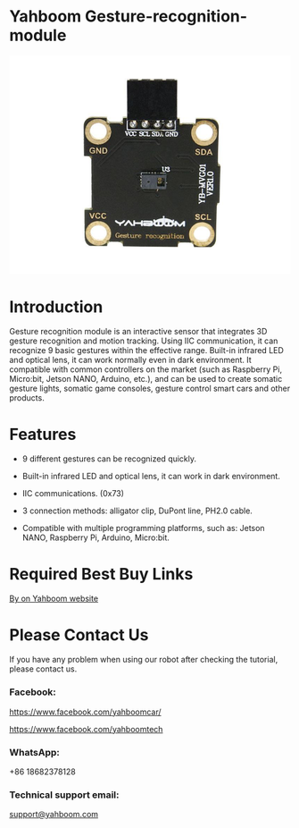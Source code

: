 # Yahboom Gesture-recognition-module
![](https://github.com/YahboomTechnology/Gesture-recognition-module/blob/master/Yahboom_Gesture.jpg)
# Introduction
Gesture recognition module is an interactive sensor that integrates 3D gesture recognition and motion tracking. Using IIC communication, it can recognize 9 basic gestures within the effective range. Built-in infrared LED and optical lens, it can work normally even in dark environment. It compatible with common controllers on the market (such as Raspberry Pi, Micro:bit, Jetson NANO, Arduino, etc.), and can be used to create somatic gesture lights, somatic game consoles, gesture control smart cars and other products.
# Features
* 9 different gestures can be recognized quickly.

* Built-in infrared LED and optical lens, it can work in dark environment.

* IIC communications. (0x73)

* 3 connection methods: alligator clip, DuPont line, PH2.0 cable.

* Compatible with multiple programming platforms, such as: Jetson NANO, Raspberry Pi, Arduino, Micro:bit. 

# Required Best Buy Links
[By on Yahboom website](https://category.yahboom.net/products/gesture)

# Please Contact Us
If you have any problem when using our robot after checking the tutorial, please contact us.

### Facebook: 
https://www.facebook.com/yahboomcar/ 
  
https://www.facebook.com/yahboomtech
### WhatsApp:
+86 18682378128

### Technical support email: 
support@yahboom.com

